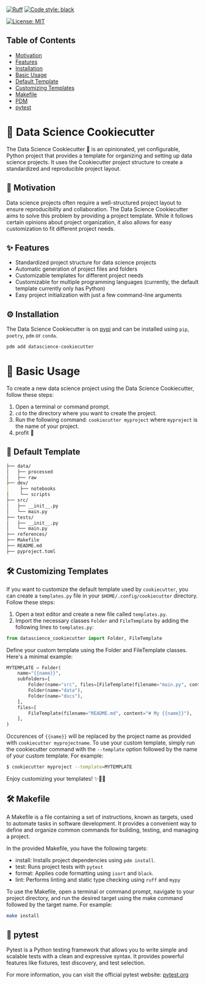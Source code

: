 
[![Ruff](https://img.shields.io/endpoint?url=https://raw.githubusercontent.com/charliermarsh/ruff/main/assets/badge/v2.json)](https://github.com/astral-sh/ruff)
[![Code style: black](https://img.shields.io/badge/code%20style-black-000000.svg)](https://github.com/psf/black)
<!-- [![PyPi version](https://badgen.net/pypi/v/mltrainer/)](https://pypi.org/project/mltrainer/) -->
[![License: MIT](https://img.shields.io/badge/License-MIT-yellow.svg)](https://opensource.org/licenses/MIT)

## Table of Contents
- [Motivation](#-motivation)
- [Features](#-features)
- [Installation](#️-installation)
- [Basic Usage](#-basic-usage)
- [Default Template](#-default-template)
- [Customizing Templates](#️-customizing-templates)
- [Makefile](#️-makefile)
- [PDM](#️-pdm)
- [pytest](#-pytest)

# 🍪 Data Science Cookiecutter
The Data Science Cookiecutter 🍪 is an opinionated, yet configurable, Python project that provides a template for organizing and setting up data science projects. It uses the Cookiecutter project structure to create a standardized and reproducible project layout.


## 🎯 Motivation
Data science projects often require a well-structured project layout to ensure reproducibility and collaboration. The Data Science Cookiecutter aims to solve this problem by providing a project template. While it follows certain opinions about project organization, it also allows for easy customization to fit different project needs.

## ✨ Features
- Standardized project structure for data science projects
- Automatic generation of project files and folders
- Customizable templates for different project needs
- Customizable for multiple programming languages (currently, the default template currently only has Python)
- Easy project initialization with just a few command-line arguments

## ⚙️ Installation
The Data Science Cookiecutter is on [pypi](https://pypi.org/project/datascience-cookiecutter/) and can be installed using `pip`, `poetry`, `pdm` or `conda`.

```bash
pdm add datascience-cookiecutter
```

# 🚀 Basic Usage
To create a new data science project using the Data Science Cookiecutter, follow these steps:

1. Open a terminal or command prompt.
2. `cd` to the directory where you want to create the project.
3. Run the following command: `cookiecutter myproject` where `myproject` is the name of your project.
4. profit 🎉

## 📁 Default Template
```markdown
├── data/
│   ├── processed
│   ├── raw
├── dev/
|    ├── notebooks
│    └── scripts
├── src/
│   ├── __init__.py
│   └── main.py
├── tests/
│   ├── __init__.py
│   └── main.py
├── references/
├── Makefile
├── README.md
├── pyproject.toml
```

## 🛠️ Customizing Templates
If you want to customize the default template used by `cookiecutter`, you can create a `templates.py` file in your `$HOME/.config/cookiecutter` directory. Follow these steps:

1. Open a text editor and create a new file called `templates.py`.
2. Import the necessary classes `Folder` and `FileTemplate` by adding the following lines to `templates.py`:

```python
from datascience_cookiecutter import Folder, FileTemplate
```

Define your custom template using the Folder and FileTemplate classes. Here's a minimal example:
```python
MYTEMPLATE = Folder(
    name="{{name}}",
    subfolders=[
        Folder(name="src", files=[FileTemplate(filename="main.py", content="print('Hello, world!')")]),
        Folder(name="data"),
        Folder(name="docs"),
    ],
    files=[
        FileTemplate(filename="README.md", content="# My {{name}}"),
    ],
)
```

Occurences of `{{name}}` will be replaced by the project name as provided
with `cookiecutter myprojectname`. To use your custom template, simply run the
cookiecutter command with the `--template` option followed by the name of
your custom template. For example:
```bash
$ cookiecutter myproject --template=MYTEMPLATE
```
Enjoy customizing your templates! ✨🧙‍♂️

## 🛠️ Makefile
A Makefile is a file containing a set of instructions, known as targets, used to automate tasks in software development. It provides a convenient way to define and organize common commands for building, testing, and managing a project.

In the provided Makefile, you have the following targets:

- install: Installs project dependencies using `pdm install`.
- test: Runs project tests with `pytest`
- format: Applies code formatting using `isort` and `black`.
- lint: Performs linting and static type checking using `ruff` and `mypy`

To use the Makefile, open a terminal or command prompt, navigate to your project directory, and run the desired target using the make command followed by the target name. For example:

```bash
make install
```

## 🔬 pytest
Pytest is a Python testing framework that allows you to write simple and scalable tests with a clean and expressive syntax. It provides powerful features like fixtures, test discovery, and test selection.

For more information, you can visit the official pytest website: [pytest.org](https://pytest.org)
